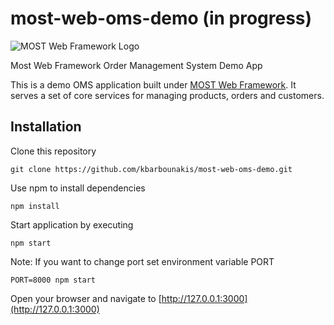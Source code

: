 # most-web-oms-demo (in progress)

![MOST Web Framework Logo](https://www.themost.io/assets/images/most_logo_sw_240.png)

Most Web Framework Order Management System Demo App

This is a demo OMS application built under [MOST Web Framework](https://github.com/kbarbounakis/most-web). 
It serves a set of core services for managing products, orders and customers.

## Installation

Clone this repository

    git clone https://github.com/kbarbounakis/most-web-oms-demo.git

Use npm to install dependencies

    npm install

Start application by executing

    npm start
  
Note: If you want to change port set environment variable PORT

    PORT=8000 npm start
  
Open your browser and navigate to [http://127.0.0.1:3000](http://127.0.0.1:3000)
